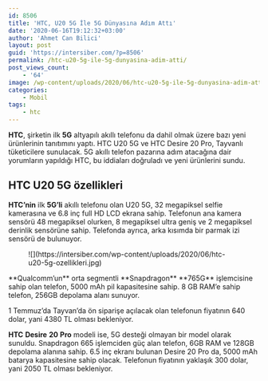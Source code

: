 ```yaml
---
id: 8506
title: 'HTC, U20 5G İle 5G Dünyasına Adım Attı'
date: '2020-06-16T19:12:32+03:00'
author: 'Ahmet Can Bilici'
layout: post
guid: 'https://intersiber.com/?p=8506'
permalink: /htc-u20-5g-ile-5g-dunyasina-adim-atti/
post_views_count:
    - '64'
image: /wp-content/uploads/2020/06/htc-u20-5g-ile-5g-dunyasina-adim-atti.jpg
categories:
    - Mobil
tags:
    - htc
---
```


**HTC**, şirketin ilk **5G** altyapılı akıllı telefonu da dahil olmak üzere bazı yeni ürünlerinin tanıtımını yaptı. HTC U20 5G ve HTC Desire 20 Pro, Tayvanlı tüketicilere sunulacak. 5G akıllı telefon pazarına adım atacağına dair yorumların yapıldığı HTC, bu iddiaları doğruladı ve yeni ürünlerini sundu.

## HTC U20 5G özellikleri

**HTC’nin** ilk **5G’li** akıllı telefonu olan U20 5G, 32 megapiksel selfie kamerasına ve 6.8 inç full HD LCD ekrana sahip. Telefonun ana kamera sensörü 48 megapiksel olurken, 8 megapiksel ultra geniş ve 2 megapiksel derinlik sensörüne sahip. Telefonda ayrıca, arka kısımda bir parmak izi sensörü de bulunuyor.

<figure class="wp-block-image size-large">![](https://intersiber.com/wp-content/uploads/2020/06/htc-u20-5g-ozellikleri.jpg)</figure>**Qualcomm’un** orta segmentli **Snapdragon** **765G** işlemcisine sahip olan telefon, 5000 mAh pil kapasitesine sahip. 8 GB RAM’e sahip telefon, 256GB depolama alanı sunuyor.

1 Temmuz’da Tayvan’da ön siparişe açılacak olan telefonun fiyatının 640 dolar, yani 4380 TL olması bekleniyor.

**HTC** **Desire** **20** **Pro** modeli ise, 5G desteği olmayan bir model olarak sunuldu. Snapdragon 665 işlemciden güç alan telefon, 6GB RAM ve 128GB depolama alanına sahip. 6.5 inç ekranı bulunan Desire 20 Pro da, 5000 mAh batarya kapasitesine sahip olacak. Telefonun fiyatının yaklaşık 300 dolar, yani 2050 TL olması bekleniyor.
